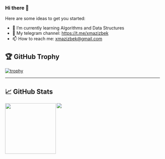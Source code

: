 ### Hi there 👋


<!-- **azizbekx/azizbekx** is a ✨ _special_ ✨ repository because its `README.md` (this file) appears on your GitHub profile. -->

Here are some ideas to get you started:

<!-- - 🔭 I’m currently working on ... -->
- 🌱 I’m currently learning Algorithms and Data Structures
- 🌟 My telegram channel: https://t.me/xmazizbek
- 📫 How to reach me: xmazizbek@gmail.com
<!-- - 😄 Pronouns: ... -->
<!-- - ⚡ Fun fact: ... -->
<!-- - 👯 I’m looking to collaborate on ... -->
<!-- - 🤔 I’m looking for help with ... -->
<!-- - 💬 Ask me about ... -->

## 🏆 GitHub Trophy
[![trophy](https://github-profile-trophy.vercel.app/?username=azizbekx&column=8)](https://github-profile-trophy.vercel.app/?username=kamyu104&column=8)

---

## 📈 GitHub Stats
<div>
  <img height="165" align="left" src="https://github-readme-stats.vercel.app/api?username=azizbekx&show_icons=true&theme=vue" />
  <img src="https://github-readme-stats.vercel.app/api/top-langs/?username=azizbekx&layout=compact&show_icons=true&theme=vue" />
</div>
